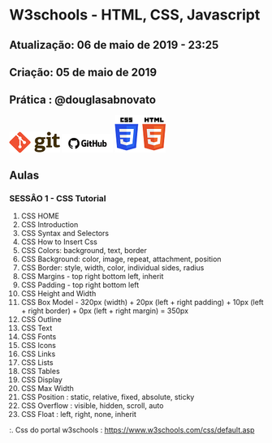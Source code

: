 # W3schools - HTML, CSS, Javascript

## Atualização: 06 de maio de 2019 - 23:25
## Criação: 05 de maio de 2019
## Prática : @douglasabnovato

![Git](/images/logo-git.png)
![GitHub](/images/logo-github.png)
![HTML/CSS](/images/logo-html-css.png)


## Aulas

### SESSÂO 1 - CSS Tutorial 

1. CSS HOME
2. CSS Introduction
3. CSS Syntax and Selectors
4. CSS How to Insert Css
5. CSS Colors: background, text, border
6. CSS Background: color, image, repeat, attachment, position
7. CSS Border: style, width, color, individual sides, radius
8. CSS Margins - top right bottom left, inherit
9. CSS Padding - top right bottom left
10. CSS Height and Width
11. CSS Box Model - 320px (width) + 20px (left + right padding) + 10px (left + right border) + 0px (left + right margin) = 350px
12. CSS Outline
13. CSS Text
14. CSS Fonts
15. CSS Icons
16. CSS Links
17. CSS Lists
18. CSS Tables
19. CSS Display
20. CSS Max Width
21. CSS Position : static, relative, fixed, absolute, sticky
22. CSS Overflow : visible, hidden, scroll, auto 
23. CSS Float : left, right, none, inherit 

:. Css do portal w3schools : https://www.w3schools.com/css/default.asp